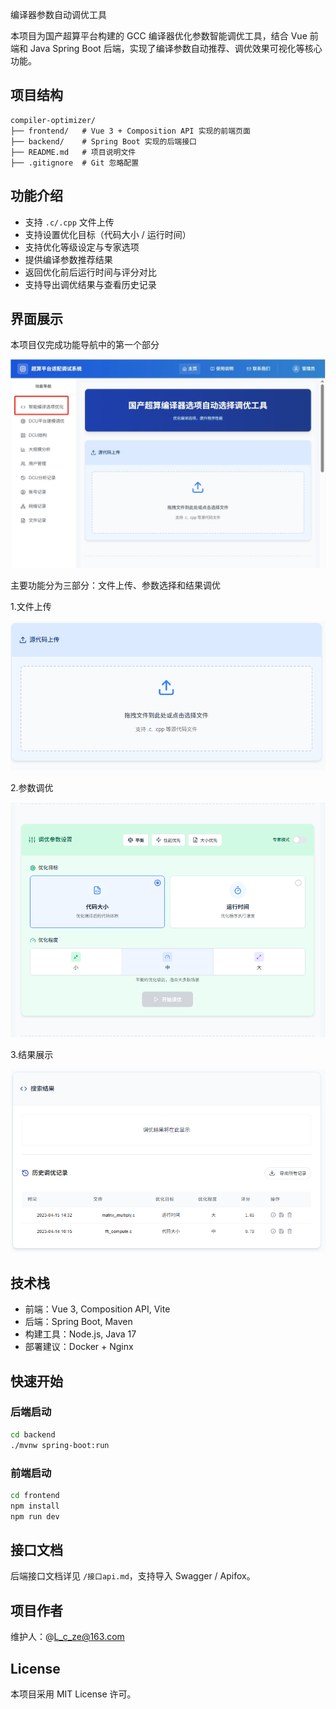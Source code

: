 编译器参数自动调优工具

本项目为国产超算平台构建的 GCC 编译器优化参数智能调优工具，结合 Vue 前端和 Java Spring Boot 后端，实现了编译参数自动推荐、调优效果可视化等核心功能。

## 项目结构

```
compiler-optimizer/
├── frontend/   # Vue 3 + Composition API 实现的前端页面
├── backend/    # Spring Boot 实现的后端接口
├── README.md   # 项目说明文件
├── .gitignore  # Git 忽略配置
```

## 功能介绍

- 支持 `.c/.cpp` 文件上传
- 支持设置优化目标（代码大小 / 运行时间）
- 支持优化等级设定与专家选项
- 提供编译参数推荐结果
- 返回优化前后运行时间与评分对比
- 支持导出调优结果与查看历史记录

## 界面展示

本项目仅完成功能导航中的第一个部分

![1745572306707](./images/show.png)

主要功能分为三部分：文件上传、参数选择和结果调优

1.文件上传

![1745572495471](./images/upload.png)

2.参数调优

![1745572538983](./images/option.png)

3.结果展示

![1745572562511](./images/result.png)

## 技术栈

- 前端：Vue 3, Composition API, Vite
- 后端：Spring Boot, Maven
- 构建工具：Node.js, Java 17
- 部署建议：Docker + Nginx

## 快速开始

### 后端启动

```bash
cd backend
./mvnw spring-boot:run
```

### 前端启动

```bash
cd frontend
npm install
npm run dev
```

## 接口文档

后端接口文档详见 `/接口api.md`，支持导入 Swagger / Apifox。

## 项目作者

维护人：@L_c_ze@163.com

## License

本项目采用 MIT License 许可。
